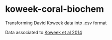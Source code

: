 # koweek-coral-biochem
Transforming David Koweek data into .csv format

Data associated to [Koweek et al 2014](https://web.stanford.edu/~jsrogers/Koweek%20et%20al.%202014%20Environmental%20and%20ecological%20controls%20of%20coral%20community.pdf)
